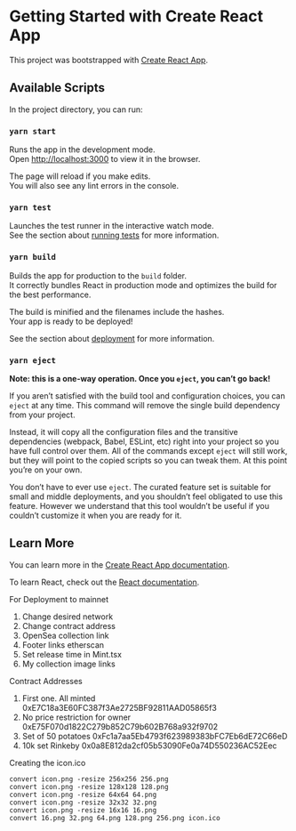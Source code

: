 # Getting Started with Create React App

This project was bootstrapped with [Create React App](https://github.com/facebook/create-react-app).

## Available Scripts

In the project directory, you can run:

### `yarn start`

Runs the app in the development mode.\
Open [http://localhost:3000](http://localhost:3000) to view it in the browser.

The page will reload if you make edits.\
You will also see any lint errors in the console.

### `yarn test`

Launches the test runner in the interactive watch mode.\
See the section about [running tests](https://facebook.github.io/create-react-app/docs/running-tests) for more information.

### `yarn build`

Builds the app for production to the `build` folder.\
It correctly bundles React in production mode and optimizes the build for the best performance.

The build is minified and the filenames include the hashes.\
Your app is ready to be deployed!

See the section about [deployment](https://facebook.github.io/create-react-app/docs/deployment) for more information.

### `yarn eject`

**Note: this is a one-way operation. Once you `eject`, you can’t go back!**

If you aren’t satisfied with the build tool and configuration choices, you can `eject` at any time. This command will remove the single build dependency from your project.

Instead, it will copy all the configuration files and the transitive dependencies (webpack, Babel, ESLint, etc) right into your project so you have full control over them. All of the commands except `eject` will still work, but they will point to the copied scripts so you can tweak them. At this point you’re on your own.

You don’t have to ever use `eject`. The curated feature set is suitable for small and middle deployments, and you shouldn’t feel obligated to use this feature. However we understand that this tool wouldn’t be useful if you couldn’t customize it when you are ready for it.

## Learn More

You can learn more in the [Create React App documentation](https://facebook.github.io/create-react-app/docs/getting-started).

To learn React, check out the [React documentation](https://reactjs.org/).

For Deployment to mainnet

1. Change desired network
2. Change contract address
3. OpenSea collection link
4. Footer links etherscan
5. Set release time in Mint.tsx
6. My collection image links

Contract Addresses

1. First one. All minted
   0xE7C18a3E60FC387f3Ae2725BF92811AAD05865f3
2. No price restriction for owner
   0xE75F070d1822C279b852C79b602B768a932f9702
3. Set of 50 potatoes
   0xFc1a7aa5Eb4793f623989383bFC7Eb6dE72C66eD
4. 10k set Rinkeby
   0x0a8E812da2cf05b53090Fe0a74D550236AC52Eec

Creating the icon.ico

```
convert icon.png -resize 256x256 256.png
convert icon.png -resize 128x128 128.png
convert icon.png -resize 64x64 64.png
convert icon.png -resize 32x32 32.png
convert icon.png -resize 16x16 16.png
convert 16.png 32.png 64.png 128.png 256.png icon.ico
```
